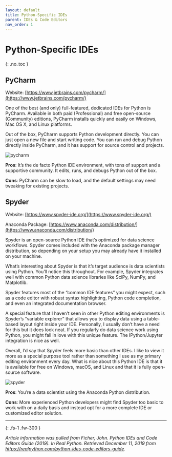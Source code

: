 ```yaml
---
layout: default
title: Python-Specific IDEs
parent: IDEs & Code Editors
nav_order: 1
---
```


# Python-Specific IDEs
{: .no_toc }

## PyCharm
Website: [https://www.jetbrains.com/pycharm/](https://www.jetbrains.com/pycharm/)

One of the best (and only) full-featured, dedicated IDEs for Python is PyCharm. Available in both paid (Professional) and free open-source (Community) editions, PyCharm installs quickly and easily on Windows, Mac OS X, and Linux platforms.

Out of the box, PyCharm supports Python development directly. You can just open a new file and start writing code. You can run and debug Python directly inside PyCharm, and it has support for source control and projects.

![pycharm](../../../assets/images/pycharm.png)

**Pros**: It’s the de facto Python IDE environment, with tons of support and a supportive community. It edits, runs, and debugs Python out of the box.

**Cons**: PyCharm can be slow to load, and the default settings may need tweaking for existing projects.


## Spyder
Website: [https://www.spyder-ide.org/](https://www.spyder-ide.org/)

Anaconda Package: [https://www.anaconda.com/distribution/](https://www.anaconda.com/distribution/)

Spyder is an open-source Python IDE that’s optimized for data science workflows. Spyder comes included with the Anaconda package manager distribution, so depending on your setup you may already have it installed on your machine.

What’s interesting about Spyder is that it’s target audience is data scientists using Python. You’ll notice this throughout. For example, Spyder integrates well with common Python data science libraries like SciPy, NumPy, and Matplotlib.

Spyder features most of the “common IDE features” you might expect, such as a code editor with robust syntax highlighting, Python code completion, and even an integrated documentation browser.

A special feature that I haven’t seen in other Python editing environments is Spyder’s “variable explorer” that allows you to display data using a table-based layout right inside your IDE. Personally, I usually don’t have a need for this but it does look neat. If you regularly do data science work using Python, you might fall in love with this unique feature. The IPython/Jupyter integration is nice as well.

Overall, I’d say that Spyder feels more basic than other IDEs. I like to view it more as a special purpose tool rather than something I use as my primary editing environment every day. What is nice about this Python IDE is that it is available for free on Windows, macOS, and Linux and that it is fully open-source software.

![spyder](../../../assets/images/spyder.png)

**Pros**: You’re a data scientist using the Anaconda Python distribution.

**Cons**: More experienced Python developers might find Spyder too basic to work with on a daily basis and instead opt for a more complete IDE or customized editor solution.

---

{: .fs-1 .fw-300 }

_Article information was pulled from Ficher, John. Python IDEs and Code Editors Guide (2019).
In Real Python. Retrieved December 11, 2019 from https://realpython.com/python-ides-code-editors-guide._
